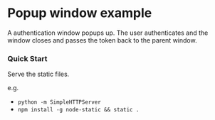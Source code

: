 # Popup window example
A authentication window popups up. The user authenticates and the window closes and passes the token back to the parent window.

### Quick Start
Serve the static files.

e.g.
* `python -m SimpleHTTPServer`
* `npm install -g node-static && static .`
